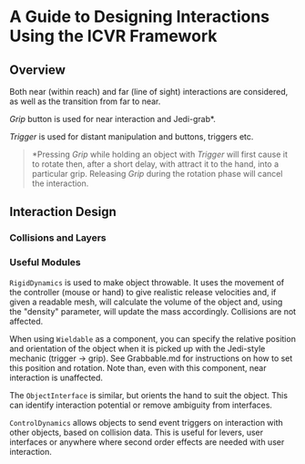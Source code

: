 # A Guide to Designing Interactions Using the ICVR Framework


## Overview

Both near (within reach) and far (line of sight) interactions are considered, as well as the transition from far to near. 

*Grip* button is used for near interaction and Jedi-grab*.

*Trigger* is used for distant manipulation and buttons, triggers etc.

>*Pressing *Grip* while holding an object with *Trigger* will first cause it to rotate then, after a short delay, with attract it to the hand, into a particular grip. Releasing *Grip* during the rotation phase will cancel the interaction.


## Interaction Design 

### Collisions and Layers




### Useful Modules

`RigidDynamics` is used to make object throwable. It uses the movement of the controller (mouse or hand) to give realistic release velocities and, if given a readable mesh, will calculate the volume of the object and, using the "density" parameter, will update the mass accordingly. Collisions are not affected.

When using `Wieldable` as a component, you can specify the relative position and orientation of the object when it is picked up with the Jedi-style mechanic (trigger -> grip). See Grabbable.md for instructions on how to set this position and rotation. Note than, even with this component, near interaction is unaffected.

The `ObjectInterface` is similar, but orients the hand to suit the object. This can identify interaction potential or remove ambiguity from interfaces. 

`ControlDynamics` allows objects to send event triggers on interaction with other objects, based on collision data. This is useful for levers, user interfaces or anywhere where second order effects are needed with user interaction.
